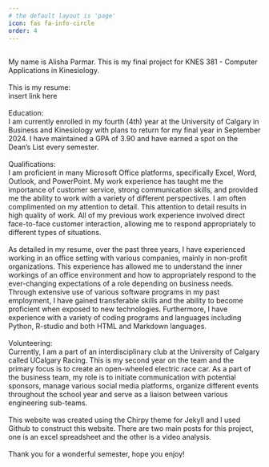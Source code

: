 ```yaml
---
# the default layout is 'page'
icon: fas fa-info-circle
order: 4
---
```

<br>
My name is Alisha Parmar. This is my final project for KNES 381 - Computer Applications in Kinesiology. 
<br>
<br>
This is my resume:
<br>
insert link here 
<br>
<br>
Education:
<br>
I am currently enrolled in my fourth (4th) year at the University of Calgary in Business and Kinesiology with plans to return for my final year in September 2024. I have maintained a GPA of 3.90 and have earned a spot on the Dean’s List every semester.
<br>
<br>
Qualifications:
<br>
I am proficient in many Microsoft Office platforms, specifically Excel, Word, Outlook, and PowerPoint. My work experience has taught me the importance of customer service, strong communication skills, and provided me the ability to work with a variety of different perspectives. I am often complimented on my attention to detail. This attention to detail results in high quality of work. All of my previous work experience involved direct face-to-face customer interaction, allowing me to respond appropriately to different types of situations.
<br>
<br>
As detailed in my resume, over the past three years, I have experienced working in an office setting with various companies, mainly in non-profit organizations. This experience has allowed me to understand the inner workings of an office environment and how to appropriately respond to the ever-changing expectations of a role depending on business needs. Through extensive use of various software programs in my past employment, I have gained transferable skills and the ability to become proficient when exposed to new technologies.
Furthermore, I have experience with a variety of coding programs and languages including Python, R-studio and both HTML and Markdown languages.
<br>
<br>
Volunteering:
<br>
Currently, I am a part of an interdisciplinary club at the University of Calgary called UCalgary Racing. This is my second year on the team and the primary focus is to create an open-wheeled electric race car. As a part of the business team, my role is to initiate communication with potential sponsors, manage various social media platforms, organize different events throughout the school year and serve as a liaison between various engineering sub-teams.
<br>
<br>
This website was created using the Chirpy theme for Jekyll and I used Github to construct this website. There are two main posts for this project, one is an excel spreadsheet and the other is a video analysis. 
<br>
<br>
Thank you for a wonderful semester, hope you enjoy!
<br>
<br>

